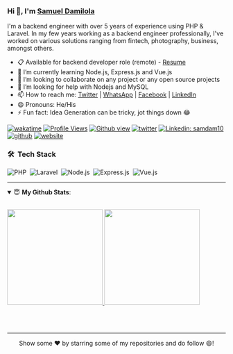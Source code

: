 ### Hi 👋, I'm [Samuel Damilola](https://twitter.com/samdam10) 

I'm a backend engineer with over 5 years of experience using PHP & Laravel. In my few years working as a backend engineer professionally, I've worked on various solutions ranging from fintech, photography, business, amongst others.


- 📋 Available for backend developer role (remote) - [Resume](https://docs.google.com/document/d/1zI81_njjYeDMrhJE4e-w9eAOgb3mOv0KRyJ3w3kL98w/edit?usp=sharing)
- 🌱 I’m currently learning Node.js, Express.js and Vue.js
- 👯 I’m looking to collaborate on any project or any open source projects
- 🤔 I’m looking for help with Nodejs and MySQL 
- 📫 How to reach me: [Twitter](https://twitter.com/samdam10) | [WhatsApp](https://wa.me/message/BZTK73Q5AVT4F1) | [Facebook](https://m.facebook.com/ItzSamdam) | [LinkedIn](https://www.linkedin.com/in/samuel-owadayo-6a6bb614b/)
- 😄 Pronouns: He/His
- ⚡ Fun fact: Idea Generation can be tricky, jot things down 😂

[![wakatime](https://wakatime.com/badge/user/f1881d0e-d2eb-4b93-8c28-8dd8d8211b3e.svg)](https://wakatime.com/@f1881d0e-d2eb-4b93-8c28-8dd8d8211b3e)
[![Profile Views](https://gpvc.arturio.dev/samdam10)](https://twitter.com/samdam10) 
[![Github view](https://komarev.com/ghpvc/?username=ItzSamdam&label=Github-Views&color=blue&style=plastic)](https://twitter.com/samdam10)
[![twitter](https://img.shields.io/twitter/follow/samdam10?label=Twitter&logo=twitter&color=%23007ec6&style=plastic)](https://twitter.com/samdam10)
[![Linkedin: samdam10](https://img.shields.io/badge/-SamuelOwadayo-blue?style=flat-square&logo=Linkedin&logoColor=white&link=https://www.linkedin.com/in/samuel-owadayo-6a6bb614b/)](https://www.linkedin.com/in/samuel-owadayo-6a6bb614b/)
[![github](https://img.shields.io/github/followers/itzsamdam?logo=Github&style=plastic)](https://github.com/ItzSamdam)
[![website](https://img.shields.io/badge/PortfolioWebsite-Blog-2648ff?style=flat-square&logo=google-chrome)](https://samuelowadayo.com.ng)
### 🛠 &nbsp;Tech Stack


![PHP](https://img.shields.io/badge/-PHP-05122A?style=flat&logo=php)&nbsp;
![Laravel](https://img.shields.io/badge/-Laravel-05122A?style=flat&logo=Laravel)&nbsp;
![Node.js](https://img.shields.io/badge/-Node.js-05122A?style=flat&logo=node.js)&nbsp;
![Express.js](https://img.shields.io/badge/-Express.js-05122A?style=flat&logo=express.js)&nbsp;
![Vue.js](https://img.shields.io/badge/-Vue.js-05122A?style=flat&logo=vue.js)&nbsp;

---
<details open>
 <summary> 😇 <b>My Github Stats</b>: </summary>
<br>
  
<p>
  <a href="https://github.com/ItzSamdam">
  <img height="220em" src = "https://github-readme-stats.vercel.app/api?username=ItzSamdam&show_icons=true&theme=tokyonight&line_height=33&hide_border=true&count_private=true">
  </a>
  <a href="https://github.com/ItzSamdam">
  <img height="220em" src = "https://github-readme-stats.vercel.app/api/top-langs/?username=ItzSamdam&theme=tokyonight&hide_border=true&&count_private=true&include_all_commits=true">
  </a>
</p>
</details>
<br>


<br>
<hr>
<p align = "center">
Show some ❤️ by starring some of my repositories and do follow 😄!
</p>

